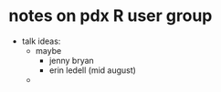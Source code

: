 # notes on pdx R user group

* talk ideas:
    * maybe
        * jenny bryan
        * erin ledell (mid august)
    * 
